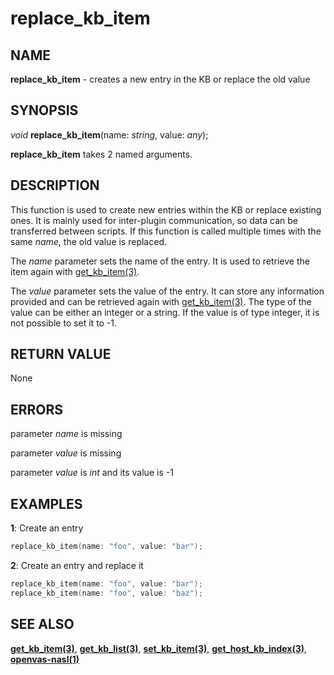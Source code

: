 # replace_kb_item

## NAME

**replace_kb_item** - creates a new entry in the KB or replace the old value

## SYNOPSIS

*void* **replace_kb_item**(name: *string*, value: *any*);

**replace_kb_item** takes 2 named arguments.


## DESCRIPTION

This function is used to create new entries within the KB or replace existing ones. It is mainly used for inter-plugin communication, so data can be transferred between scripts. If this function is called multiple times with the same *name*, the old value is replaced.

The *name* parameter sets the name of the entry. It is used to retrieve the item again with [get_kb_item(3)](get_kb_item.md).

The *value* parameter sets the value of the entry. It can store any information provided and can be retrieved again with [get_kb_item(3)](get_kb_item.md). The type of the value can be either an integer or a string. If the value is of type integer, it is not possible to set it to -1.

## RETURN VALUE

None

## ERRORS

parameter *name* is missing

parameter *value* is missing

parameter *value* is *int* and its value is -1

## EXAMPLES

**1**: Create an entry
```cpp
replace_kb_item(name: "foo", value: "bar");
```

**2**: Create an entry and replace it
```cpp
replace_kb_item(name: "foo", value: "bar");
replace_kb_item(name: "foo", value: "baz");
```

## SEE ALSO

**[get_kb_item(3)](get_kb_item.md)**, **[get_kb_list(3)](get_kb_list.md)**, **[set_kb_item(3)](set_kb_item.md)**, **[get_host_kb_index(3)](get_host_kb_index.md)**, **[openvas-nasl(1)](../../openvas-nasl.md)**

